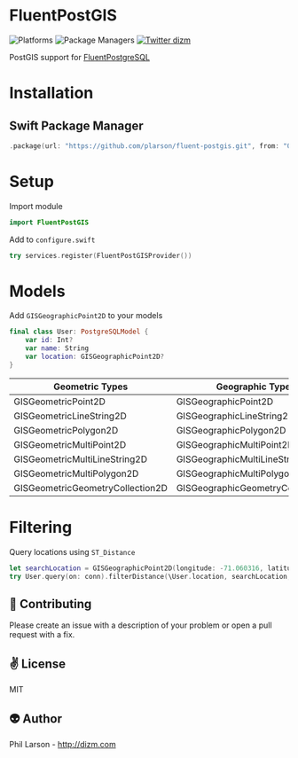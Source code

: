# FluentPostGIS

![Platforms](https://img.shields.io/badge/platforms-Linux%20%7C%20OS%20X-blue.svg)
![Package Managers](https://img.shields.io/badge/package%20managers-SwiftPM-yellow.svg)
[![Twitter dizm](https://img.shields.io/badge/twitter-dizm-green.svg)](http://twitter.com/dizm)

PostGIS support for [FluentPostgreSQL](https://github.com/vapor/fluent-postgresql)

# Installation

## Swift Package Manager

```swift
.package(url: "https://github.com/plarson/fluent-postgis.git", from: "0.1.1")
```
# Setup
Import module
```swift
import FluentPostGIS
```

Add to ```configure.swift```
```swift
try services.register(FluentPostGISProvider())
```
# Models
Add ```GISGeographicPoint2D``` to your models
```swift
final class User: PostgreSQLModel {
    var id: Int?
    var name: String
    var location: GISGeographicPoint2D?
}
```
| Geometric Types | Geographic Types  |
|---|---|
|GISGeometricPoint2D|GISGeographicPoint2D|
|GISGeometricLineString2D|GISGeographicLineString2D|
|GISGeometricPolygon2D|GISGeographicPolygon2D|
|GISGeometricMultiPoint2D|GISGeographicMultiPoint2D|
|GISGeometricMultiLineString2D|GISGeographicMultiLineString2D|
|GISGeometricMultiPolygon2D|GISGeographicMultiPolygon2D|
|GISGeometricGeometryCollection2D|GISGeographicGeometryCollection2D|

# Filtering
Query locations using ```ST_Distance```
```swift        
let searchLocation = GISGeographicPoint2D(longitude: -71.060316, latitude: 48.432044)
try User.query(on: conn).filterDistance(\User.location, searchLocation, .lessThanOrEqual, 1000).all().wait()
```
:gift_heart: Contributing
------------
Please create an issue with a description of your problem or open a pull request with a fix.

:v: License
-------
MIT

:alien: Author
------
Phil Larson - http://dizm.com

